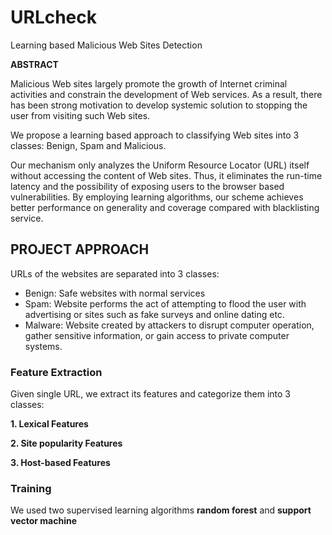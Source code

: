 # URLcheck

Learning based Malicious Web Sites Detection

**ABSTRACT**

Malicious Web sites largely promote the growth of Internet criminal activities and constrain the development of Web services. As a result, there has been strong motivation to develop systemic solution to stopping the user from visiting such Web sites. 

We propose a learning based approach to classifying Web sites into 3 classes: Benign, Spam and Malicious.

Our mechanism only analyzes the Uniform Resource Locator (URL) itself without accessing the content of Web sites. 
Thus, it eliminates the run-time latency and the possibility of exposing users to the browser based vulnerabilities.
By employing learning algorithms, our scheme achieves better performance on generality and coverage compared with blacklisting service. 


## PROJECT APPROACH

URLs of the websites are separated into 3 classes:

* Benign: Safe websites with normal services
* Spam: Website performs the act of attempting to flood the user with advertising or sites such as fake surveys and online dating etc.
* Malware: Website created by attackers to disrupt computer operation, gather sensitive information, or gain access to private computer systems.



### Feature Extraction
Given single URL, we extract its features and  categorize them into 3 classes:



**1. Lexical Features**

**2. Site popularity Features**
 
**3. Host-based Features**


### Training

We used two supervised learning algorithms **random forest** and **support vector machine** 
